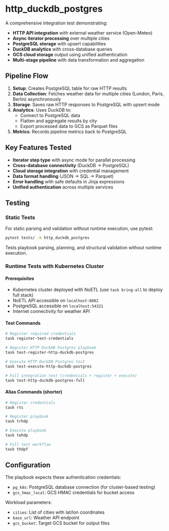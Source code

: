 # http_duckdb_postgres

A comprehensive integration test demonstrating:
- **HTTP API integration** with external weather service (Open-Meteo)
- **Async iterator processing** over multiple cities
- **PostgreSQL storage** with upsert capabilities
- **DuckDB analytics** with cross-database queries
- **GCS cloud storage** output using unified authentication
- **Multi-stage pipeline** with data transformation and aggregation

## Pipeline Flow

1. **Setup**: Creates PostgreSQL table for raw HTTP results
2. **Data Collection**: Fetches weather data for multiple cities (London, Paris, Berlin) asynchronously
3. **Storage**: Saves raw HTTP responses to PostgreSQL with upsert mode
4. **Analytics**: Uses DuckDB to:
   - Connect to PostgreSQL data
   - Flatten and aggregate results by city
   - Export processed data to GCS as Parquet files
5. **Metrics**: Records pipeline metrics back to PostgreSQL

## Key Features Tested

- **Iterator step type** with async mode for parallel processing
- **Cross-database connectivity** (DuckDB → PostgreSQL)
- **Cloud storage integration** with credential management
- **Data format handling** (JSON → SQL → Parquet)
- **Error handling** with safe defaults in Jinja expressions
- **Unified authentication** across multiple services

## Testing

### Static Tests
For static parsing and validation without runtime execution, use pytest:
```bash
pytest tests/ -k http_duckdb_postgres
```
Tests playbook parsing, planning, and structural validation without runtime execution.

### Runtime Tests with Kubernetes Cluster

#### Prerequisites
- Kubernetes cluster deployed with NoETL (use `task bring-all` to deploy full stack)
- NoETL API accessible on `localhost:8082`
- PostgreSQL accessible on `localhost:54321`
- Internet connectivity for weather API

#### Test Commands
```bash
# Register required credentials
task register-test-credentials

# Register HTTP DuckDB Postgres playbook
task test-register-http-duckdb-postgres

# Execute HTTP DuckDB Postgres test
task test-execute-http-duckdb-postgres

# Full integration test (credentials + register + execute)
task test-http-duckdb-postgres-full
```

#### Alias Commands (shorter)
```bash
# Register credentials
task rtc

# Register playbook
task trhdp

# Execute playbook
task tehdp

# Full test workflow
task thdpf
```

## Configuration

The playbook expects these authentication credentials:
- `pg_k8s`: PostgreSQL database connection (for cluster-based testing)
- `gcs_hmac_local`: GCS HMAC credentials for bucket access

Workload parameters:
- `cities`: List of cities with lat/lon coordinates
- `base_url`: Weather API endpoint
- `gcs_bucket`: Target GCS bucket for output files